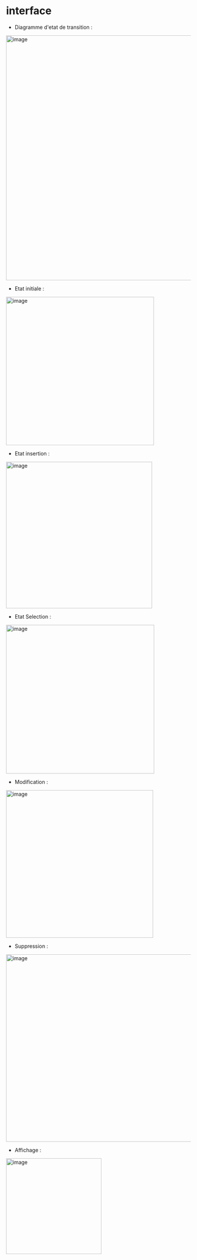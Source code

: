 # interface

- Diagramme d'etat de transition : 

<img width="665" alt="image" src="https://user-images.githubusercontent.com/98240453/202877924-1b3d2f20-4be6-4710-83c8-9c33a1b0980f.png">

- Etat initiale : 
<img width="403" alt="image" src="https://user-images.githubusercontent.com/98240453/203161293-2823d6ef-cc56-4e37-8925-fe4696b6b799.png">

- Etat insertion : 

<img width="398" alt="image" src="https://user-images.githubusercontent.com/98240453/203161396-ea6f6903-421e-4e5b-9ba9-81eeae3ff9da.png">

- Etat Selection : 
<img width="404" alt="image" src="https://user-images.githubusercontent.com/98240453/203257569-c076c7fb-0e3d-46e7-825f-ae41a27f0fa5.png">
 
 - Modification : 


<img width="401" alt="image" src="https://user-images.githubusercontent.com/98240453/203161705-a6bdba22-57a9-424c-bce0-7908d920c0ce.png">


- Suppression : 
<img width="509" alt="image" src="https://user-images.githubusercontent.com/98240453/203161572-77115cc3-65b6-4b04-9d66-7e3d0a3e4fa9.png">

- Affichage : 

<img width="260" alt="image" src="https://user-images.githubusercontent.com/98240453/203161950-aad9296a-ba5e-4b57-93d0-2ae50555ff43.png">
